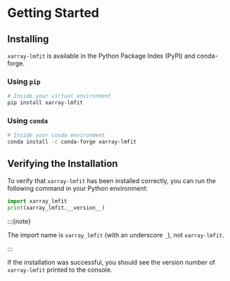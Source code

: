 # Getting Started

## Installing

`xarray-lmfit` is available in the Python Package Index (PyPI) and conda-forge.

### Using `pip`

```bash
# Inside your virtual environment
pip install xarray-lmfit
```

### Using `conda`

```bash
# Inside your conda environment
conda install -c conda-forge xarray-lmfit
```

## Verifying the Installation

To verify that `xarray-lmfit` has been installed correctly, you can run the following command in your Python environment:

```python
import xarray_lmfit
print(xarray_lmfit.__version__)
```

:::{note}

The import name is `xarray_lmfit` (with an underscore `_`), not `xarray-lmfit`.

:::

If the installation was successful, you should see the version number of `xarray-lmfit` printed to the console.
